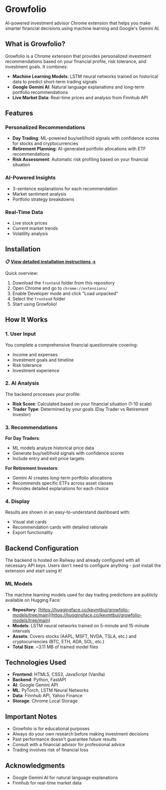 # Growfolio

AI-powered investment advisor Chrome extension that helps you make smarter financial decisions using machine learning and Google's Gemini AI.

## What is Growfolio?

Growfolio is a Chrome extension that provides personalized investment recommendations based on your financial profile, risk tolerance, and investment goals. It combines:

- **Machine Learning Models**: LSTM neural networks trained on historical data to predict short-term trading signals
- **Google Gemini AI**: Natural language explanations and long-term portfolio recommendations
- **Live Market Data**: Real-time prices and analysis from Finnhub API

## Features

### Personalized Recommendations
- **Day Trading**: ML-powered buy/sell/hold signals with confidence scores for stocks and cryptocurrencies
- **Retirement Planning**: AI-generated portfolio allocations with ETF recommendations
- **Risk Assessment**: Automatic risk profiling based on your financial situation

### AI-Powered Insights
- 3-sentence explanations for each recommendation
- Market sentiment analysis
- Portfolio strategy breakdowns

### Real-Time Data
- Live stock prices
- Current market trends
- Volatility analysis

## Installation

**📋 [View detailed installation instructions →](INSTALLATION.md)**

Quick overview:
1. Download the `frontend` folder from this repository
2. Open Chrome and go to `chrome://extensions/`
3. Enable Developer mode and click "Load unpacked"
4. Select the `frontend` folder
5. Start using Growfolio!


## How It Works

### 1. User Input
You complete a comprehensive financial questionnaire covering:
- Income and expenses
- Investment goals and timeline
- Risk tolerance
- Investment experience

### 2. AI Analysis
The backend processes your profile:
- **Risk Score**: Calculated based on your financial situation (1-10 scale)
- **Trader Type**: Determined by your goals (Day Trader vs Retirement Investor)

### 3. Recommendations

**For Day Traders**:
- ML models analyze historical price data
- Generate buy/sell/hold signals with confidence scores
- Include entry and exit price targets

**For Retirement Investors**:
- Gemini AI creates long-term portfolio allocations
- Recommends specific ETFs across asset classes
- Provides detailed explanations for each choice

### 4. Display
Results are shown in an easy-to-understand dashboard with:
- Visual stat cards
- Recommendation cards with detailed rationale
- Export functionality

## Backend Configuration

The backend is hosted on Railway and already configured with all necessary API keys. Users don't need to configure anything - just install the extension and start using it!

### ML Models

The machine learning models used for day trading predictions are publicly available on Hugging Face:
- **Repository**: [https://huggingface.co/kevmtbui/growfolio-models/tree/main](https://huggingface.co/kevmtbui/growfolio-models/tree/main)
- **Models**: LSTM neural networks trained on 5-minute and 15-minute intervals
- **Assets**: Covers stocks (AAPL, MSFT, NVDA, TSLA, etc.) and cryptocurrencies (BTC, ETH, ADA, SOL, etc.)
- **Total Size**: ~3.11 MB of trained model files


## Technologies Used

- **Frontend**: HTML5, CSS3, JavaScript (Vanilla)
- **Backend**: Python, FastAPI
- **AI**: Google Gemini API
- **ML**: PyTorch, LSTM Neural Networks
- **Data**: Finnhub API, Yahoo Finance
- **Storage**: Chrome Local Storage

## Important Notes

- Growfolio is for educational purposes
- Always do your own research before making investment decisions
- Past performance doesn't guarantee future results
- Consult with a financial advisor for professional advice
- Trading involves risk of financial loss


## Acknowledgments

- Google Gemini AI for natural language explanations
- Finnhub for real-time market data
